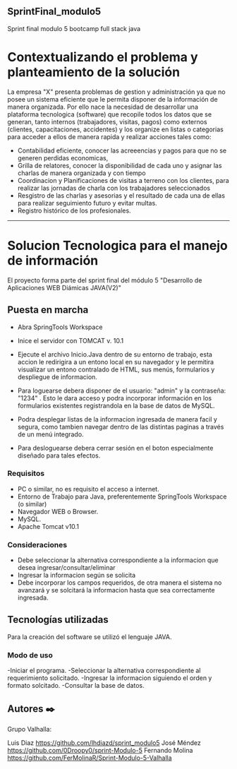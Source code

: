## SprintFinal_modulo5
Sprint final modulo 5 bootcamp full stack java

# Contextualizando el problema y planteamiento de la solución

La empresa "X" presenta problemas de gestion y administración ya que no posee un sistema eficiente que le permita disponer de 
la información de manera organizada. Por ello nace la necesidad de desarrollar una plataforma tecnologica (software) 
que recopile todos los datos que se generan, tanto internos (trabajadores, visitas, pagos) como externos (clientes, capacitaciones, accidentes) 
y los organize en listas o categorias para acceder a ellos de manera rapida y realizar acciones tales como: 

- Contabilidad eficiente, conocer las acreeencias y pagos para que no se generen perdidas economicas,
- Grilla de relatores, conocer la disponibilidad de cada uno y asignar las charlas de manera organizada y con tiempo 
- Coordinacion y Planificaciones de visitas a terreno con los clientes, para realizar las jornadas de charla con los trabajadores seleccionados
- Resgistro de las charlas y asesorias y el resultado de cada una de ellas para realizar seguimiento futuro y evitar multas.
- Registro histórico de los profesionales.       
  
------------------------------------------------------------------

# Solucion Tecnologica para el manejo de información

El proyecto forma parte del sprint final del módulo 5 "Desarrollo de Aplicaciones WEB Diámicas JAVA(V2)"

## Puesta en marcha 

- Abra SpringTools Workspace
- Inice el servidor con TOMCAT v. 10.1
- Ejecute el archivo Inicio.Java dentro de su entorno de trabajo, esta accion le redirigira a un entono local en su navegador y le permitira visualizar un entono contralado de HTML, sus menús, formularios y despliegue de informacion.
- Para loguearse debera disponer de el usuario: "admin" y la contraseña: "1234" . Esto le dara acceso y podra incorporar información en los formularios existentes registrandola en la base de datos de MySQL. 

- Podra desplegar listas de la informacion ingresada de manera facil y segura, como tambien navegar dentro de las distintas paginas a través de un menú integrado.

- Para desloguearse debera cerrar sesión en el boton especialmente diseñado para tales efectos.

### Requisitos 

- PC o similar, no es requisito el acceso a internet.
- Entorno de Trabajo para Java, preferentemente SpringTools Workspace (o similar)
- Navegador WEB o Browser.
- MySQL.
- Apache Tomcat v10.1

### Consideraciones

- Debe seleccionar la alternativa correspondiente a la informacion que desea ingresar/consultar/eliminar 
- Ingresar la informacion según se solicita 
- Debe incorporar los campos requeridos, de otra manera el sistema no avanzará y se solcitará la informacion hasta que sea correctamente ingresada.    

## Tecnologías utilizadas

Para la creación del software se utilizó el lenguaje JAVA.

### Modo de uso 

-Iniciar el programa.
-Seleccionar la alternativa correspondiente al requerimiento solicitado.
-Ingresar la informacion siguiendo el orden y formato solcitado.
-Consultar la base de datos.

## Autores ✒️

Grupo Valhalla:

Luis Diaz
https://github.com/lhdiazd/sprint_modulo5
José Méndez
https://github.com/0Droopy0/sprint-Modulo-5
Fernando Molina
https://github.com/FerMolinaR/Sprint-Modulo-5-Valhalla




